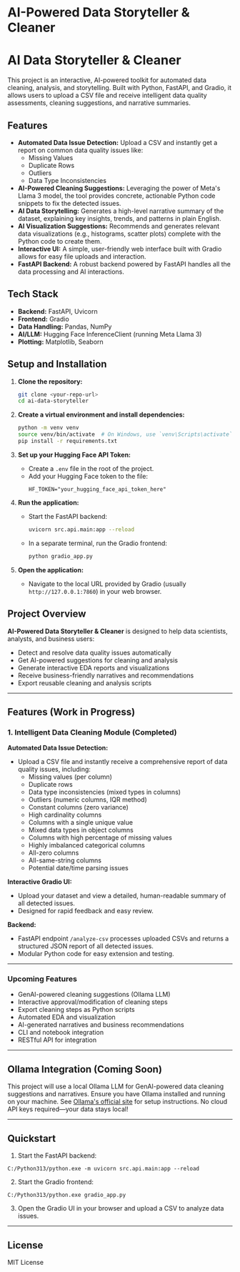 # AI-Powered Data Storyteller & Cleaner

# AI Data Storyteller & Cleaner

This project is an interactive, AI-powered toolkit for automated data cleaning, analysis, and storytelling. Built with Python, FastAPI, and Gradio, it allows users to upload a CSV file and receive intelligent data quality assessments, cleaning suggestions, and narrative summaries.

## Features

- **Automated Data Issue Detection:** Upload a CSV and instantly get a report on common data quality issues like:
  - Missing Values
  - Duplicate Rows
  - Outliers
  - Data Type Inconsistencies
- **AI-Powered Cleaning Suggestions:** Leveraging the power of Meta's Llama 3 model, the tool provides concrete, actionable Python code snippets to fix the detected issues.
- **AI Data Storytelling:** Generates a high-level narrative summary of the dataset, explaining key insights, trends, and patterns in plain English.
- **AI Visualization Suggestions:** Recommends and generates relevant data visualizations (e.g., histograms, scatter plots) complete with the Python code to create them.
- **Interactive UI:** A simple, user-friendly web interface built with Gradio allows for easy file uploads and interaction.
- **FastAPI Backend:** A robust backend powered by FastAPI handles all the data processing and AI interactions.

## Tech Stack

- **Backend:** FastAPI, Uvicorn
- **Frontend:** Gradio
- **Data Handling:** Pandas, NumPy
- **AI/LLM:** Hugging Face InferenceClient (running Meta Llama 3)
- **Plotting:** Matplotlib, Seaborn

## Setup and Installation

1.  **Clone the repository:**
    ```bash
    git clone <your-repo-url>
    cd ai-data-storyteller
    ```

2.  **Create a virtual environment and install dependencies:**
    ```bash
    python -m venv venv
    source venv/bin/activate  # On Windows, use `venv\Scripts\activate`
    pip install -r requirements.txt
    ```

3.  **Set up your Hugging Face API Token:**
    - Create a `.env` file in the root of the project.
    - Add your Hugging Face token to the file:
      ```
      HF_TOKEN="your_hugging_face_api_token_here"
      ```

4.  **Run the application:**
    - Start the FastAPI backend:
      ```bash
      uvicorn src.api.main:app --reload
      ```
    - In a separate terminal, run the Gradio frontend:
      ```bash
      python gradio_app.py
      ```

5.  **Open the application:**
    - Navigate to the local URL provided by Gradio (usually `http://127.0.0.1:7860`) in your web browser.


## Project Overview

**AI-Powered Data Storyteller & Cleaner** is designed to help data scientists, analysts, and business users:
- Detect and resolve data quality issues automatically
- Get AI-powered suggestions for cleaning and analysis
- Generate interactive EDA reports and visualizations
- Receive business-friendly narratives and recommendations
- Export reusable cleaning and analysis scripts

---

## Features (Work in Progress)

### 1. Intelligent Data Cleaning Module (Completed)

**Automated Data Issue Detection:**
- Upload a CSV file and instantly receive a comprehensive report of data quality issues, including:
  - Missing values (per column)
  - Duplicate rows
  - Data type inconsistencies (mixed types in columns)
  - Outliers (numeric columns, IQR method)
  - Constant columns (zero variance)
  - High cardinality columns
  - Columns with a single unique value
  - Mixed data types in object columns
  - Columns with high percentage of missing values
  - Highly imbalanced categorical columns
  - All-zero columns
  - All-same-string columns
  - Potential date/time parsing issues

**Interactive Gradio UI:**
- Upload your dataset and view a detailed, human-readable summary of all detected issues.
- Designed for rapid feedback and easy review.

**Backend:**
- FastAPI endpoint `/analyze-csv` processes uploaded CSVs and returns a structured JSON report of all detected issues.
- Modular Python code for easy extension and testing.

---

### Upcoming Features
- GenAI-powered cleaning suggestions (Ollama LLM)
- Interactive approval/modification of cleaning steps
- Export cleaning steps as Python scripts
- Automated EDA and visualization
- AI-generated narratives and business recommendations
- CLI and notebook integration
- RESTful API for integration

---

## Ollama Integration (Coming Soon)

This project will use a local Ollama LLM for GenAI-powered data cleaning suggestions and narratives. Ensure you have Ollama installed and running on your machine. See [Ollama's official site](https://ollama.com/) for setup instructions. No cloud API keys required—your data stays local!

---

## Quickstart

1. Start the FastAPI backend:
  ```
  C:/Python313/python.exe -m uvicorn src.api.main:app --reload
  ```
2. Start the Gradio frontend:
  ```
  C:/Python313/python.exe gradio_app.py
  ```
3. Open the Gradio UI in your browser and upload a CSV to analyze data issues.

---

## License

MIT License
